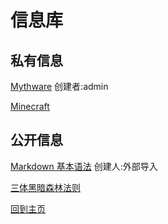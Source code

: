 # 信息库

## 私有信息

[Mythware](https://lrjlsg.github.io/20221026) 创建者:admin

[Minecraft](https://lrjlsg.github.io/minecraft)

## 公开信息

[Markdown 基本语法](https://markdown.com.cn/basic-syntax/) 创建人:外部导入

[三体黑暗森林法则](https://lrjlsg.github.io/hei/)

[回到主页](https://lrjlsg.github.io)
